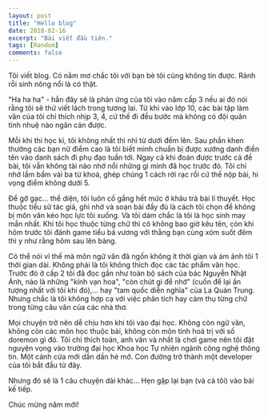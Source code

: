 ```yaml
---
layout: post
title: "Hello blog"
date: 2018-02-16
excerpt: "Bài viết đầu tiên."
tags: [Random]
comments: false
---
```


Tôi viết blog. Có nằm mơ chắc tôi với bạn bè tôi cũng không tin được. Rảnh rỗi sinh nông nổi là có thật.

"Ha ha ha" - hẳn đây sẽ là phản ứng của tôi vào năm cấp 3 nếu ai đó nói rằng tôi sẽ thử viết lách trong tương lai. Từ khi vào lớp 10, các bài tập làm văn của tôi chỉ thích nhịp 3, 4, cứ thế đi đều bước mà không có đội quân tinh nhuệ nào ngăn cản được. 

Mỗi khi thi học kì, tôi không nhất thì nhì từ dưới đếm lên. Sau phần khen thưởng các bạn nữ điểm cao là tôi biết mình chuẩn bị được xướng danh điền tên vào danh sách đi phụ đạo tuần tới. Ngay cả khi đoán được trước cả đề bài, tôi vẫn không tài nào nhớ nổi những gì mình đã học trước đó. Tôi chỉ nhớ lẩm bẩm vài ba từ khoá, ghép chúng 1 cách rời rạc rồi cứ thế nộp bài, hi vọng điểm không dưới 5.

Để gỡ gạc... thể diện, tôi luôn cố gắng hết mức ở khâu trả bài lí thuyết. Học thuộc tiểu sử tác giả, ghi nhớ và soạn bài đầy đủ là cách tôi chọn để không bị môn văn kéo học lực tôi xuống. Và tôi dám chắc là tôi là học sinh may mắn nhất. Khi tôi học thuộc từng chữ thì cô không bao giờ kêu tên, còn khi hôm trước tôi đánh game tiểu bá vương với thằng bạn cùng xóm suốt đêm thì y như rằng hôm sau lên bảng.

Có thể nói vì thế mà môn ngữ văn đã ngốn không ít thời gian và ám ảnh tôi 1 thời gian dài. Không phải là tôi không thích đọc các tác phẩm văn học. Trước đó ở cấp 2 tôi đã đọc gần như toàn bộ sách của bác Nguyễn Nhật Ánh, nào là những "kính vạn hoa", "còn chút gì để nhớ" (cuốn để lại ấn tượng nhất với tôi khi đó),... hay "tam quốc diễn nghĩa" của La Quán Trung. Nhưng chắc là tôi không hợp cạ với việc phân tích hay cảm thụ từng chữ trong từng câu văn của các nhà thơ.

Mọi chuyện trở nên dễ chịu hơn khi tôi vào đại học. Không còn ngữ văn, không còn các môn học thuộc bài, không còn môn tính hoá trị với số doremon gì đó. Tôi chỉ thích toán, anh văn và nhất là chơi game nên tôi đặt nguyện vọng vào trường đại học Khoa học Tự nhiên ngành công nghệ thông tin. Một cánh cửa mới dần dần hé mở. Con đường trở thành một developer của tôi bắt đầu từ đây.

Nhưng đó sẽ là 1 câu chuyện dài khác... Hẹn gặp lại bạn (và cả tôi) vào bài kế tiếp.

Chúc mừng năm mới!
